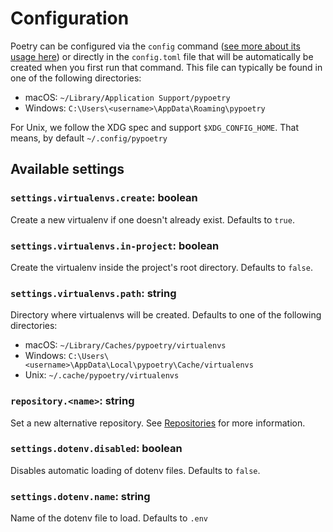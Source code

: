 # Configuration

Poetry can be configured via the `config` command ([see more about its usage here](/cli/#config))
or directly in the `config.toml` file that will be automatically be created when you first run that command.
This file can typically be found in one of the following directories:

- macOS:   `~/Library/Application Support/pypoetry`
- Windows: `C:\Users\<username>\AppData\Roaming\pypoetry`

For Unix, we follow the XDG spec and support `$XDG_CONFIG_HOME`.
That means, by default `~/.config/pypoetry`


## Available settings

### `settings.virtualenvs.create`: boolean
Create a new virtualenv if one doesn't already exist.
Defaults to `true`.

### `settings.virtualenvs.in-project`: boolean
Create the virtualenv inside the project's root directory.
Defaults to `false`.

### `settings.virtualenvs.path`: string
Directory where virtualenvs will be created.
Defaults to one of the following directories:

- macOS:   `~/Library/Caches/pypoetry/virtualenvs`
- Windows: `C:\Users\<username>\AppData\Local\pypoetry\Cache/virtualenvs`
- Unix:    `~/.cache/pypoetry/virtualenvs`

### `repository.<name>`: string
Set a new alternative repository. See [Repositories](/repositories/) for more information.

### `settings.dotenv.disabled`: boolean
Disables automatic loading of dotenv files.
Defaults to `false`.

### `settings.dotenv.name`: string
Name of the dotenv file to load.
Defaults to `.env`

